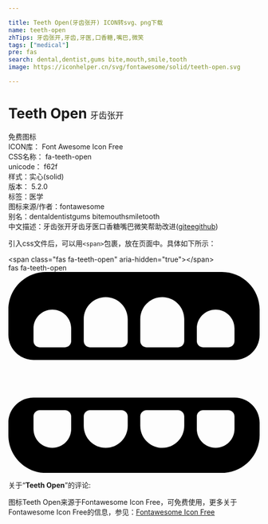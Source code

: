 ```yaml
---

title: Teeth Open(牙齿张开) ICON转svg、png下载
name: teeth-open
zhTips: 牙齿张开,牙齿,牙医,口香糖,嘴巴,微笑
tags: ["medical"]
pre: fas
search: dental,dentist,gums bite,mouth,smile,tooth
image: https://iconhelper.cn/svg/fontawesome/solid/teeth-open.svg

---
```


# Teeth Open  <small style="font-size: 60%;font-weight: 100">牙齿张开</small>


<div class="detail-page">
<p>
<span><span class="badge-success badge">免费图标</span> </span>
<br/>
<span>
ICON库：
<span class="badge-secondary badge">Font Awesome Icon Free</span> 
</span>
<br/>
<span>
CSS名称：
<span class="badge-secondary badge">fa-teeth-open</span> 
</span>
<br/>
<span>
unicode：
<span class="badge-secondary badge">f62f</span> 
<copy-btn content='f62f' btn-title=""></copy-btn>
<copy-btn :content='String.fromCodePoint(parseInt("f62f", 16))' btn-title="复制U"></copy-btn>
</span><br/><span>样式：<span class="badge-light badge">实心(solid)</span></span>
<br/>
<span>
版本：
<span class="badge-secondary badge">5.2.0</span> 
</span><br/><span>标签：<span class="badge-light badge"><router-link to="/tags/medical.html">医学</router-link></span></span>
<br/>
<span>图标来源/作者：<span class="badge-light badge">fontawesome</span></span> 
<br/>
<span>别名：<span class="badge-light badge">dental</span><span class="badge-light badge">dentist</span><span class="badge-light badge">gums bite</span><span class="badge-light badge">mouth</span><span class="badge-light badge">smile</span><span class="badge-light badge">tooth</span></span><br/><span class="zh-detail">中文描述：<span class="badge-primary badge">牙齿张开</span><span class="badge-primary badge">牙齿</span><span class="badge-primary badge">牙医</span><span class="badge-primary badge">口香糖</span><span class="badge-primary badge">嘴巴</span><span class="badge-primary badge">微笑</span><span class="help-link"><span>帮助改进</span>(<a href="https://gitee.com/liuwave/icon-helper/edit/master/json/fontawesome/solid/teeth-open.json" target="_blank" rel="noopener noreferrer">gitee</a><a href="https://github.com/liuwave/icon-helper/edit/master/json/fontawesome/solid/teeth-open.json" target="_blank" rel="noopener noreferrer">github</a></span>)</span><br/>
</p>
</div>
<div class="alert alert-dark">
  <i class="fas fa-teeth-open fa-xs"></i>
  <i class="fas fa-teeth-open fa-sm"></i>
  <i class="fas fa-teeth-open fa-lg"></i>
  <i class="fas fa-teeth-open fa-2x"></i>
  <i class="fas fa-teeth-open fa-3x"></i>
  <i class="fas fa-teeth-open fa-5x"></i>
  <i class="fas fa-teeth-open fa-7x"></i>
</div>
<div>
  <p>引入css文件后，可以用<code>&lt;span&gt;</code>包裹，放在页面中。具体如下所示：    
  </p>
  <div class="alert alert-primary" style="font-size: 14px">
    &lt;span class="fas fa-teeth-open" aria-hidden="true"&gt;&lt;/span&gt;
    <copy-btn content='<span class="fas fa-teeth-open" aria-hidden="true"></span>'></copy-btn>
  </div>
  <div class="alert alert-secondary">
    <i class="fas fa-teeth-open"
    style="font-size: 24px"
    aria-hidden="true"></i> fas fa-teeth-open
    <copy-btn content="fas fa-teeth-open" btn-title="复制图标名称"></copy-btn>
  </div>
</div>
<div id="svg" class="svg-wrap">
<svg xmlns="http://www.w3.org/2000/svg" viewBox="0 0 640 512"><path d="M544 0H96C42.98 0 0 42.98 0 96v64c0 35.35 28.66 64 64 64h512c35.34 0 64-28.65 64-64V96c0-53.02-42.98-96-96-96zM160 176c0 8.84-7.16 16-16 16H80c-8.84 0-16-7.16-16-16v-32c0-26.51 21.49-48 48-48s48 21.49 48 48v32zm144 0c0 8.84-7.16 16-16 16h-80c-8.84 0-16-7.16-16-16v-56c0-30.93 25.07-56 56-56s56 25.07 56 56v56zm144 0c0 8.84-7.16 16-16 16h-80c-8.84 0-16-7.16-16-16v-56c0-30.93 25.07-56 56-56s56 25.07 56 56v56zm128 0c0 8.84-7.16 16-16 16h-64c-8.84 0-16-7.16-16-16v-32c0-26.51 21.49-48 48-48s48 21.49 48 48v32zm0 144H64c-35.34 0-64 28.65-64 64v32c0 53.02 42.98 96 96 96h448c53.02 0 96-42.98 96-96v-32c0-35.35-28.66-64-64-64zm-416 80c0 26.51-21.49 48-48 48s-48-21.49-48-48v-32c0-8.84 7.16-16 16-16h64c8.84 0 16 7.16 16 16v32zm144-8c0 30.93-25.07 56-56 56s-56-25.07-56-56v-24c0-8.84 7.16-16 16-16h80c8.84 0 16 7.16 16 16v24zm144 0c0 30.93-25.07 56-56 56s-56-25.07-56-56v-24c0-8.84 7.16-16 16-16h80c8.84 0 16 7.16 16 16v24zm128 8c0 26.51-21.49 48-48 48s-48-21.49-48-48v-32c0-8.84 7.16-16 16-16h64c8.84 0 16 7.16 16 16v32z"/></svg>
</div>
<detail full-name='fa-teeth-open'></detail>
<div class="icon-detail__container">
<p>关于“<b>Teeth Open</b>”的评论:</p>
</div>
<Vssue title="关于“Teeth Open”的评论" />    
<div><p>图标Teeth Open来源于Fontawesome Icon Free，可免费使用，更多关于  Fontawesome Icon Free的信息，参见：<a target="_blank" href="https://iconhelper.cn/fontawesome.html">Fontawesome Icon Free</a>
</p></div>
